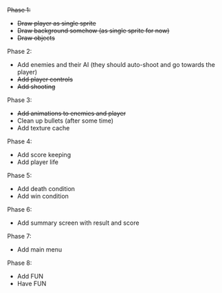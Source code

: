 ~~Phase 1:~~
- ~~Draw player as single sprite~~
- ~~Draw background somehow (as single sprite for now)~~
- ~~Draw objects~~

Phase 2:
- Add enemies and their AI (they should auto-shoot and go towards the player)
- ~~Add player controls~~
- ~~Add shooting~~

Phase 3:
- ~~Add animations to enemies and player~~
- Clean up bullets (after some time)
- Add texture cache

Phase 4:
- Add score keeping
- Add player life

Phase 5:
- Add death condition
- Add win condition

Phase 6:
- Add summary screen with result and score

Phase 7:
- Add main menu

Phase 8:
- Add FUN
- Have FUN
